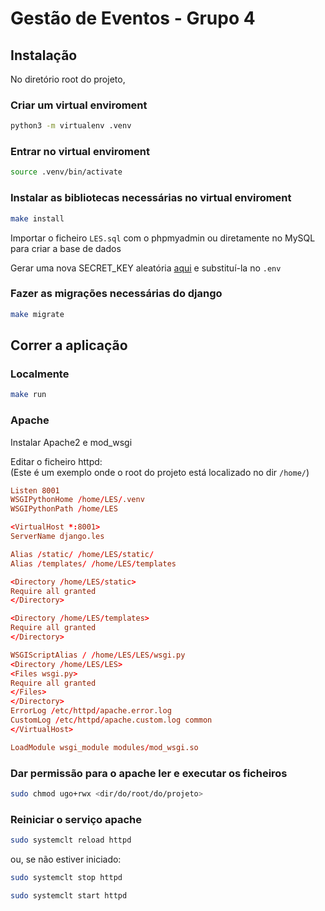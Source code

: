 # Gestão de Eventos - Grupo 4

## Instalação

No diretório root do projeto,

### Criar um virtual enviroment

```bash
python3 -m virtualenv .venv
```

### Entrar no virtual enviroment

```bash
source .venv/bin/activate
```

### Instalar as bibliotecas necessárias no virtual enviroment

```bash
make install
```

Importar o ficheiro `LES.sql` com o phpmyadmin ou diretamente no MySQL para criar a base de dados

Gerar uma nova SECRET_KEY aleatória [aqui](https://djecrety.ir/) e substituí-la no `.env`

### Fazer as migrações necessárias do django

```bash
make migrate
```

## Correr a aplicação

### Localmente

```bash
make run
```

### Apache

Instalar Apache2 e mod_wsgi

Editar o ficheiro httpd:\
(Este é um exemplo onde o root do projeto está localizado no dir `/home/`)

```conf
Listen 8001
WSGIPythonHome /home/LES/.venv
WSGIPythonPath /home/LES

<VirtualHost *:8001>
ServerName django.les

Alias /static/ /home/LES/static/
Alias /templates/ /home/LES/templates

<Directory /home/LES/static>
Require all granted
</Directory>

<Directory /home/LES/templates>
Require all granted
</Directory>

WSGIScriptAlias / /home/LES/LES/wsgi.py
<Directory /home/LES/LES>
<Files wsgi.py>
Require all granted
</Files>
</Directory>
ErrorLog /etc/httpd/apache.error.log
CustomLog /etc/httpd/apache.custom.log common
</VirtualHost>

LoadModule wsgi_module modules/mod_wsgi.so
```

### Dar permissão para o apache ler e executar os ficheiros

```bash
sudo chmod ugo+rwx <dir/do/root/do/projeto>
```

### Reiniciar o serviço apache

```bash
sudo systemclt reload httpd
```

ou, se não estiver iniciado:

```bash
sudo systemclt stop httpd

sudo systemclt start httpd
```
